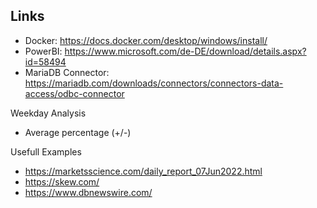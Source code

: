 ## Links

- Docker: https://docs.docker.com/desktop/windows/install/
- PowerBI: https://www.microsoft.com/de-DE/download/details.aspx?id=58494
- MariaDB Connector: https://mariadb.com/downloads/connectors/connectors-data-access/odbc-connector


Weekday Analysis
 - Average percentage (+/-)

Usefull Examples
 - https://marketsscience.com/daily_report_07Jun2022.html
 - https://skew.com/
 - https://www.dbnewswire.com/